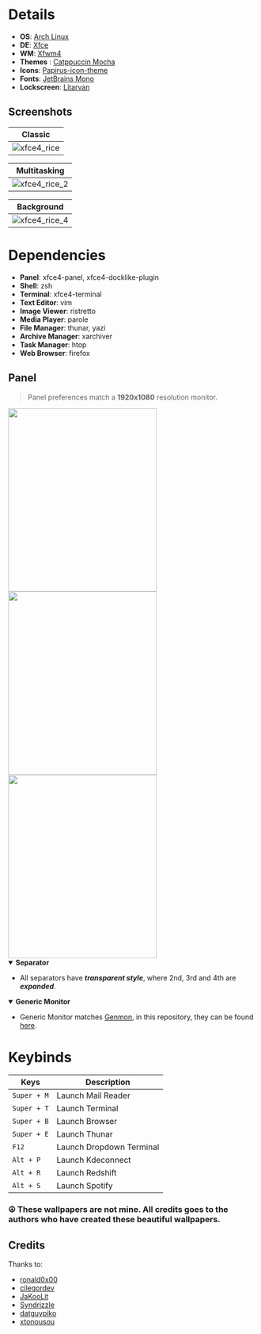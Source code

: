 # Details

- **OS**: [Arch Linux](https://archlinux.org/)
- **DE**: [Xfce](https://www.xfce.org/)
- **WM**: [Xfwm4](https://docs.xfce.org/xfce/xfwm4/start)
- **Themes** : [Catppuccin Mocha](https://github.com/catppuccin/catppuccin)
- **Icons**: [Papirus-icon-theme](https://github.com/PapirusDevelopmentTeam/papirus-icon-theme)
- **Fonts**: [JetBrains Mono](https://archlinux.org/packages/extra/any/ttf-jetbrains-mono-nerd/)
- **Lockscreen**: [Litarvan](https://github.com/Litarvan/lightdm-webkit-theme-litarvan)

## Screenshots

|  Classic  |
|  -  |
|  ![xfce4_rice](https://github.com/joseluisgomes/dotfiles/assets/70901488/8cc524c5-a0e2-4057-a598-8bddfb67e451)  |

|  Multitasking  |
|  -  |
|  ![xfce4_rice_2](https://github.com/joseluisgomes/dotfiles/assets/70901488/9f3032da-bc68-4481-9af1-08ba81e6b6f1)  |

|  Background  |
|  -  |
|  ![xfce4_rice_4](https://github.com/joseluisgomes/dotfiles/assets/70901488/cf56fe19-bed0-4d32-b122-78636695e7fd)  |

# Dependencies

- **Panel**: xfce4-panel, xfce4-docklike-plugin
- **Shell**: zsh
- **Terminal**: xfce4-terminal
- **Text Editor**: vim
- **Image Viewer**: ristretto
- **Media Player**: parole
- **File Manager**: thunar, yazi
- **Archive Manager**: xarchiver
- **Task Manager**: htop
- **Web Browser**: firefox

## Panel

> Panel preferences match a **1920x1080** resolution monitor.

<img src="https://github.com/joseluisgomes/dotfiles/assets/70901488/562224d6-04da-4410-a1da-d0fea30c1596" width="300" height="370">
<img src="https://github.com/joseluisgomes/dotfiles/assets/70901488/b818a8e5-3d5d-4d5e-8a25-a86d0b90d1be" width="300" height="370">
<img src="https://github.com/joseluisgomes/dotfiles/assets/70901488/8f089381-7a71-4818-95c7-0f0f1983fa9a" width="300" height="370">

<details open>
   <summary><strong>Separator</strong></summary>

   - All separators have ***transparent style***, where 2nd, 3rd and 4th are ***expanded***.

<details open>
   <summary><strong>Generic Monitor</strong></summary>

   - Generic Monitor matches [Genmon](https://docs.xfce.org/panel-plugins/xfce4-genmon-plugin/start), in this repository, they can be found [here](https://github.com/xtonousou/xfce4-genmon-scripts).

# Keybinds

| Keys | Description |
| --- | --- |
| `Super + M` | Launch Mail Reader |
| `Super + T` | Launch Terminal |
| `Super + B` | Launch Browser |
| `Super + E` | Launch Thunar |
| `F12` | Launch Dropdown Terminal |
| `Alt + P` | Launch Kdeconnect |
| `Alt + R` | Launch Redshift |
| `Alt + S` | Launch Spotify |

### ☮️ These wallpapers are not mine. All credits goes to the authors who have created these beautiful wallpapers. 

## Credits
Thanks to:
* [ronald0x00](https://github.com/ronald0x00)
* [cilegordev](https://github.com/cilegordev)
* [JaKooLit](https://github.com/JaKooLit)
* [Syndrizzle](https://github.com/Syndrizzle)
* [datguypiko](https://github.com/datguypiko)
* [xtonousou](https://github.com/xtonousou)